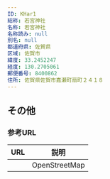 ```yaml
---
ID: KHar1
総称: 若宮神社
名称: 若宮神社
名称読み: null
別名: null
都道府県: 佐賀県
区域: 佐賀市
緯度: 33.2452247
経度: 130.2705061
郵便番号: 8400862
住所: 佐賀県佐賀市嘉瀬町扇町２４１８
---
```


## その他

### 参考URL

| URL | 説明          |
| --- | ------------- |
|     | OpenStreetMap |
